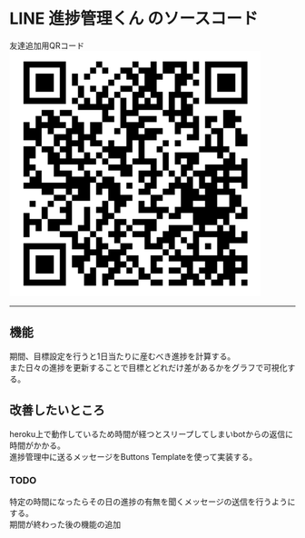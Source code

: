 # LINE 進捗管理くん のソースコード
友達追加用QRコード
![QRコード](doc/images/QR.PNG)
***
## 機能
期間、目標設定を行うと1日当たりに産むべき進捗を計算する。\
また日々の進捗を更新することで目標とどれだけ差があるかをグラフで可視化する。
## 改善したいところ
heroku上で動作しているため時間が経つとスリープしてしまいbotからの返信に時間がかかる。\
進捗管理中に送るメッセージをButtons Templateを使って実装する。



### TODO
特定の時間になったらその日の進捗の有無を聞くメッセージの送信を行うようにする。\
期間が終わった後の機能の追加